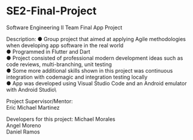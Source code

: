 # SE2-Final-Project
Software Engineering II Team Final App Project

Description: 
● Group project that aimed at applying Agile methodologies when developing app software in the real world\
● Programmed in Flutter and Dart\
● Project consisted of professional modern development ideas such as code reviews, multi-branching, unit testing\
● Some more additional skills shown in this project was continuous integration with codemagic and integration testing
locally\
● App was developed using Visual Studio Code and an Android emulator with Android Studio\

Project Supervisor/Mentor:\
Eric Michael Martinez

Developers for this project:
Michael Morales\
Angel Moreno\
Daniel Ramos
